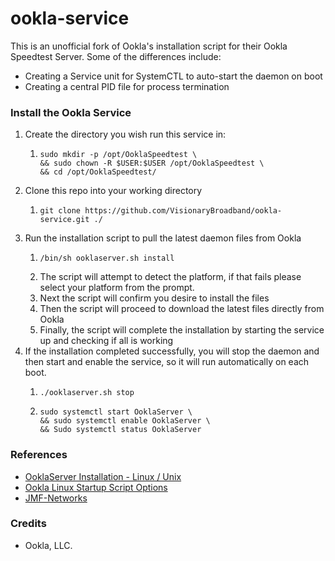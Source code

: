 # ookla-service
This is an unofficial fork of Ookla's installation script for their Ookla Speedtest Server. Some of the differences
include:
- Creating a Service unit for SystemCTL to auto-start the daemon on boot
- Creating a central PID file for process termination

### Install the Ookla Service

1. Create the directory you wish run this service in:
   1. ```shell
      sudo mkdir -p /opt/OoklaSpeedtest \
      && sudo chown -R $USER:$USER /opt/OoklaSpeedtest \
      && cd /opt/OoklaSpeedtest/ 
      ```
2. Clone this repo into your working directory
   1. ```shell
      git clone https://github.com/VisionaryBroadband/ookla-service.git ./
      ```
3. Run the installation script to pull the latest daemon files from Ookla
   1. ```shell
      /bin/sh ooklaserver.sh install
      ```
   2. The script will attempt to detect the platform, if that fails please select your platform from the prompt.
   3. Next the script will confirm you desire to install the files
   4. Then the script will proceed to download the latest files directly from Ookla
   5. Finally, the script will complete the installation by starting the service up and checking if all is working
4. If the installation completed successfully, you will stop the daemon and then start and enable the service,
so it will run automatically on each boot.
   1. ```shell
      ./ooklaserver.sh stop
      ```
   2. ```shell
      sudo systemctl start OoklaServer \
      && sudo systemctl enable OoklaServer \
      && Sudo systemctl status OoklaServer
      ```
      
### References

- [OoklaServer Installation - Linux / Unix](https://support.ookla.com/hc/en-us/articles/234578528-OoklaServer-Installation-Linux-Unix)
- [Ookla Linux Startup Script Options](https://support.ookla.com/hc/en-us/articles/234578588-Linux-Startup-Script-Options)
- [JMF-Networks](https://gist.github.com/JMF-Networks/367b6bc20b2e4120d6b17538ee6f8b52)

### Credits

- Ookla, LLC.